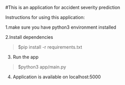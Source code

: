 #This is an application for accident severity prediction

Instructions for using this application:

1.make sure you have python3 environment installed

2.Install dependencies
> $pip install -r requirements.txt

3. Run the app
> $python3 app/main.py

4. Application is available on localhost:5000


